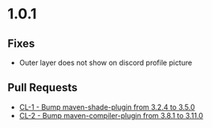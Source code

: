 # 1.0.1

## Fixes

- Outer layer does not show on discord profile picture

## Pull Requests

- [CL-1 - Bump maven-shade-plugin from 3.2.4 to 3.5.0](https://github.com/sidgames5/chatlink/pull/1)
- [CL-2 - Bump maven-compiler-plugin from 3.8.1 to 3.11.0](https://github.com/sidgames5/chatlink/pull/2)